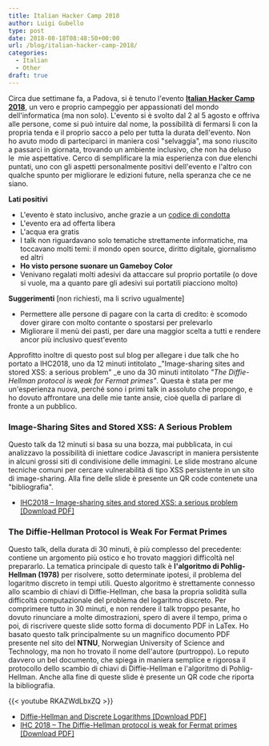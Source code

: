 ```yaml
---
title: Italian Hacker Camp 2018
author: Luigi Gubello
type: post
date: 2018-08-18T08:48:50+00:00
url: /blog/italian-hacker-camp-2018/
categories:
  - Italian
  - Other
draft: true
---
```

Circa due settimane fa, a Padova, si è tenuto l'evento **[Italian Hacker Camp 2018][1]**, un vero e proprio campeggio per appassionati del mondo dell'informatica (ma non solo). L'evento si è svolto dal 2 al 5 agosto e offriva alle persone, come si può intuire dal nome, la possibilità di fermarsi lì con la propria tenda e il proprio sacco a pelo per tutta la durata dell'evento. Non ho avuto modo di parteciparci in maniera così "selvaggia", ma sono riuscito a passarci in giornata, trovando un ambiente inclusivo, che non ha deluso le  mie aspettative. Cerco di semplificare la mia esperienza con due elenchi puntati, uno con gli aspetti personalmente positivi dell'evento e l'altro con qualche spunto per migliorare le edizioni future, nella speranza che ce ne siano.

**Lati positivi**

  * L'evento è stato inclusivo, anche grazie a un [codice di condotta][2]
  * L'evento era ad offerta libera
  * L'acqua era gratis
  * I talk non riguardavano solo tematiche strettamente informatiche, ma toccavano molti temi: il mondo open source, diritto digitale, giornalismo ed altri
  * **Ho visto persone suonare un Gameboy Color**
  * Venivano regalati molti adesivi da attaccare sul proprio portatile (o dove si vuole, ma a quanto pare gli adesivi sui portatili piacciono molto)

**Suggerimenti** [non richiesti, ma li scrivo ugualmente]

  * Permettere alle persone di pagare con la carta di credito: è scomodo dover girare con molto contante o spostarsi per prelevarlo
  * Migliorare il menù dei pasti, per dare una maggior scelta a tutti e rendere ancor più inclusivo quest'evento

Approfitto inoltre di questo post sul blog per allegare i due talk che ho portato a IHC2018, uno da 12 minuti intitolato _"Image-sharing sites and stored XSS: a serious problem" _e uno da 30 minuti intitolato _"The Diffie-Hellman protocol is weak for Fermat primes"_. Questa è stata per me un'esperienza nuova, perché sono i primi talk in assoluto che propongo, e ho dovuto affrontare una delle mie tante ansie, cioè quella di parlare di fronte a un pubblico.

### Image-Sharing Sites and Stored XSS: A Serious Problem

Questo talk da 12 minuti si basa su una bozza, mai pubblicata, in cui analizzavo la possibilità di iniettare codice Javascript in maniera persistente in alcuni grossi siti di condivisione delle immagini. Le slide mostrano alcune tecniche comuni per cercare vulnerabilità di tipo XSS persistente in un sito di image-sharing. Alla fine delle slide è presente un QR code contenete una "bibliografia".

  * [IHC2018 &#8211; Image-sharing sites and stored XSS: a serious problem [Download PDF]][3]

### The Diffie-Hellman Protocol is Weak For Fermat Primes

Questo talk, della durata di 30 minuti, è più complesso del precedente: contiene un argomento più ostico e ho trovato maggiori difficoltà nel prepararlo. La tematica principale di questo talk è **l'algoritmo di Pohlig-Hellman (1978)** per risolvere, sotto determinate ipotesi, il problema del logaritmo discreto in tempi utili. Questo algoritmo è strettamente connesso allo scambio di chiavi di Diffie-Hellman, che basa la propria solidità sulla difficoltà computazionale del problema del logaritmo discreto. Per comprimere tutto in 30 minuti, e non rendere il talk troppo pesante, ho dovuto rinunciare a molte dimostrazioni, spero di avere il tempo, prima o poi, di riscrivere queste slide sotto forma di documento PDF in LaTex. Ho basato questo talk principalmente su un magnifico documento PDF presente nel sito del **NTNU**, Norwegian University of Science and Technology, ma non ho trovato il nome dell'autore (purtroppo). Lo reputo davvero un bel documento, che spiega in maniera semplice e rigorosa il protocollo dello scambio di chiavi di Diffie-Hellman e l'algoritmo di Pohlig-Hellman. Anche alla fine di queste slide è presente un QR code che riporta la bibliografia.

{{< youtube RKAZWdLbxZQ >}}
&nbsp;

  * [Diffie-Hellman and Discrete Logarithms [Download PDF]][4]
  * [IHC 2018 &#8211; The Diffie-Hellman protocol is weak for Fermat primes [Download PDF]][5]

 [1]: https://www.ihc.camp/
 [2]: https://www.ihc.camp/codice-di-condotta/
 [3]: /docs/2018/08/IHC2018-Image-sharing-sites-and-stored-XSS.pdf
 [4]: https://wiki.math.ntnu.no/_media/tma4160/2015h/dh.pdf
 [5]: /docs/2018/08/IHC-2018-The-Diffie-Hellman-protocol-is-weak-for-Fermat-primes.pdf